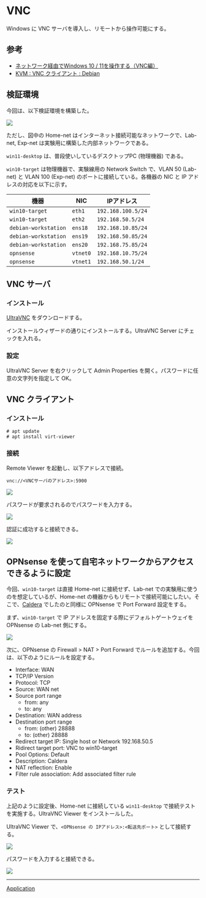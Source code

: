 # VNC
Windows に VNC サーバを導入し、リモートから操作可能にする。

## 参考
- [ネットワーク経由でWindows 10 / 11を操作する（VNC編）](https://pcmanabu.com/windows-10-vnc/)
- [KVM : VNC クライアント : Debian](https://www.server-world.info/query?os=Debian_12&p=kvm&f=7)

## 検証環境
今回は、以下検証環境を構築した。

![](./01_env.drawio.png)

ただし、図中の Home-net はインターネット接続可能なネットワークで、Lab-net, Exp-net は実験用に構築した内部ネットワークである。

`win11-desktop` は、普段使いしているデスクトップPC (物理機器) である。

`win10-target` は物理機器で、実験線用の Network Switch で、VLAN 50 (Lab-net) と VLAN 100 (Exp-net) のポートに接続している。各機器の NIC と IP アドレスの対応を以下に示す。

|機器|NIC|IPアドレス|
|---|---|---|
|`win10-target`|`eth1`|`192.168.100.5/24`|
|`win10-target`|`eth2`|`192.168.50.5/24`|
|`debian-workstation`|`ens18`|`192.168.10.85/24`|
|`debian-workstation`|`ens19`|`192.168.50.85/24`|
|`debian-workstation`|`ens20`|`192.168.75.85/24`|
|`opnsense`|`vtnet0`|`192.168.10.75/24`|
|`opnsense`|`vtnet1`|`192.168.50.1/24`|


## VNC サーバ
### インストール
[UltraVNC](https://forest.watch.impress.co.jp/library/software/ultravnc/) をダウンロードする。

インストールウィザードの通りにインストールする。UltraVNC Server にチェックを入れる。

### 設定
UltraVNC Server を右クリックして Admin Properties を開く。パスワードに任意の文字列を指定して OK。

## VNC クライアント
### インストール
```
# apt update
# apt install virt-viewer
```

### 接続
Remote Viewer を起動し、以下アドレスで接続。

`vnc://<VNCサーバのアドレス>:5900`

![](./02_vnc_viewer.png)

パスワードが要求されるのでパスワードを入力する。

![](./03_authentication.png)

認証に成功すると接続できる。

![](./04_vnc_connection.png)

## OPNsense を使って自宅ネットワークからアクセスできるように設定
今回、`win10-target` は直接 Home-net に接続せず、Lab-net での実験用に使うのを想定しているが、Home-net の機器からもリモートで接続可能にしたい。そこで、[Caldera](../Caldera/README.md) でしたのと同様に OPNsense で Port Forward 設定をする。

まず、`win10-target` で IP アドレスを固定する際にデフォルトゲートウェイを OPNsense の Lab-net 側にする。

![](./05_ip.png)

次に、OPNsense の Firewall > NAT > Port Forward でルールを追加する。今回は、以下のようにルールを設定する。

- Interface: WAN
- TCP/IP Version
- Protocol: TCP
- Source: WAN net
- Source port range
  - from: any
  - to: any
- Destination: WAN address
- Destination port range
  - from: (other) 28888
  - to: (other) 28888
- Redirect target IP: Single host or Network 192.168.50.5
- Ridirect target port: VNC to win10-target
- Pool Options: Default
- Description: Caldera
- NAT reflection: Enable
- Filter rule association: Add associated filter rule

### テスト
上記のように設定後、Home-net に接続している `win11-desktop` で接続テストを実施する。UltraVNC Viewer をインストールした。

UltraVNC Viewer で、`<OPNsense の IPアドレス>:<転送先ポート>` として接続する。

![](./06_ultravnc_win11.png)

パスワードを入力すると接続できる。

![](./07_vnc_home-net.png)


---

[Application](../README.md)
